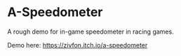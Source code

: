 # A-Speedometer

A rough demo for in-game speedometer in racing games.

Demo here:
https://zivfon.itch.io/a-speedometer
